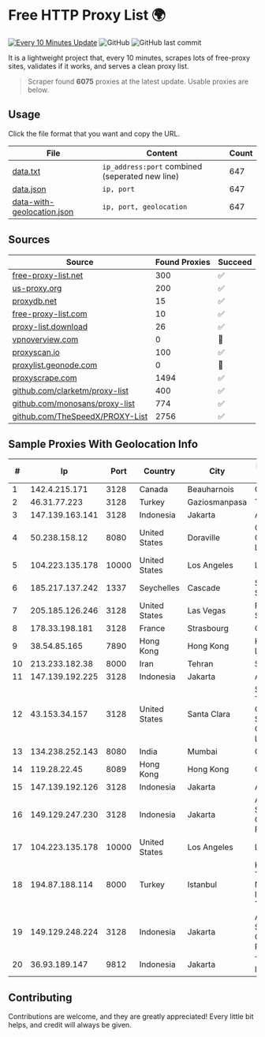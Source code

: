 
# Free HTTP Proxy List 🌍

[![Every 10 Minutes Update](https://github.com/mertguvencli/http-proxy-list/actions/workflows/main.yml/badge.svg?branch=main)](https://github.com/mertguvencli/http-proxy-list/actions/workflows/main.yml)
![GitHub](https://img.shields.io/github/license/mertguvencli/http-proxy-list)
![GitHub last commit](https://img.shields.io/github/last-commit/mertguvencli/http-proxy-list)

It is a lightweight project that, every 10 minutes, scrapes lots of free-proxy sites, validates if it works, and serves a clean proxy list.


> Scraper found **6075** proxies at the latest update. Usable proxies are below.

## Usage

Click the file format that you want and copy the URL.


|File|Content|Count|
|----|-------|-----|
|[data.txt](https://raw.githubusercontent.com/mertguvencli/http-proxy-list/main/proxy-list/data.txt)|`ip_address:port` combined (seperated new line)|647|
|[data.json](https://raw.githubusercontent.com/mertguvencli/http-proxy-list/main/proxy-list/data.json)|`ip, port`|647|
|[data-with-geolocation.json](https://raw.githubusercontent.com/mertguvencli/http-proxy-list/main/proxy-list/data-with-geolocation.json)|`ip, port, geolocation`|647|

## Sources

|Source|Found Proxies|Succeed|
|------|-------------|-------|
|[free-proxy-list.net](https://free-proxy-list.net)|300|✅|
|[us-proxy.org](https://www.us-proxy.org)|200|✅|
|[proxydb.net](http://proxydb.net)|15|✅|
|[free-proxy-list.com](https://free-proxy-list.com/?page=&port=&type%5B%5D=http&type%5B%5D=https&up_time=0&search=Search)|10|✅|
|[proxy-list.download](https://www.proxy-list.download/HTTP)|26|✅|
|[vpnoverview.com](https://vpnoverview.com/privacy/anonymous-browsing/free-proxy-servers)|0|🚫|
|[proxyscan.io](https://www.proxyscan.io)|100|✅|
|[proxylist.geonode.com](https://proxylist.geonode.com/api/proxy-list?limit=300&page=1&sort_by=lastChecked&sort_type=desc&protocols=http,https)|0|🚫|
|[proxyscrape.com](https://api.proxyscrape.com/v2/?request=displayproxies&protocol=http&timeout=10000&country=all&ssl=all&anonymity=all)|1494|✅|
|[github.com/clarketm/proxy-list](https://raw.githubusercontent.com/clarketm/proxy-list/master/proxy-list-raw.txt)|400|✅|
|[github.com/monosans/proxy-list](https://raw.githubusercontent.com/monosans/proxy-list/main/proxies/http.txt)|774|✅|
|[github.com/TheSpeedX/PROXY-List](https://raw.githubusercontent.com/TheSpeedX/PROXY-List/master/http.txt)|2756|✅|


## Sample Proxies With Geolocation Info

|#|Ip|Port|Country|City|Internet Service Provider|
|-|--|----|-------|----|-------------------------|
|1|142.4.215.171|3128|Canada|Beauharnois|OVH SAS|
|2|46.31.77.223|3128|Turkey|Gaziosmanpasa|Talha Bogaz|
|3|147.139.163.141|3128|Indonesia|Jakarta|Alibaba.com LLC|
|4|50.238.158.12|8080|United States|Doraville|Comcast Cable Communications, LLC|
|5|104.223.135.178|10000|United States|Los Angeles|LayerHost|
|6|185.217.137.242|1337|Seychelles|Cascade|Stallion Network Services Limited|
|7|205.185.126.246|3128|United States|Las Vegas|FranTech Solutions|
|8|178.33.198.181|3128|France|Strasbourg|OVH SAS|
|9|38.54.85.165|7890|Hong Kong|Hong Kong|Kaopu Cloud HK Limited|
|10|213.233.182.38|8000|Iran|Tehran|SHARIF-EDU|
|11|147.139.192.225|3128|Indonesia|Jakarta|Alibaba.com LLC|
|12|43.153.34.157|3128|United States|Santa Clara|Shenzhen Tencent Computer Systems Company Limited|
|13|134.238.252.143|8080|India|Mumbai|Google LLC|
|14|119.28.22.45|8089|Hong Kong|Hong Kong|ComsenzNet|
|15|147.139.192.126|3128|Indonesia|Jakarta|Alibaba.com LLC|
|16|149.129.247.230|3128|Indonesia|Jakarta|Alibaba.com Singapore E-Commerce Private Limited|
|17|104.223.135.178|10000|United States|Los Angeles|LayerHost|
|18|194.87.188.114|8000|Turkey|Istanbul|Kadir Huseyin Tezcan Nosspeed Internet Teknolojileri|
|19|149.129.248.224|3128|Indonesia|Jakarta|Alibaba.com Singapore E-Commerce Private Limited|
|20|36.93.189.147|9812|Indonesia|Jakarta|Telekomunikasi Indonesia|



## Contributing

Contributions are welcome, and they are greatly appreciated! Every
little bit helps, and credit will always be given.

